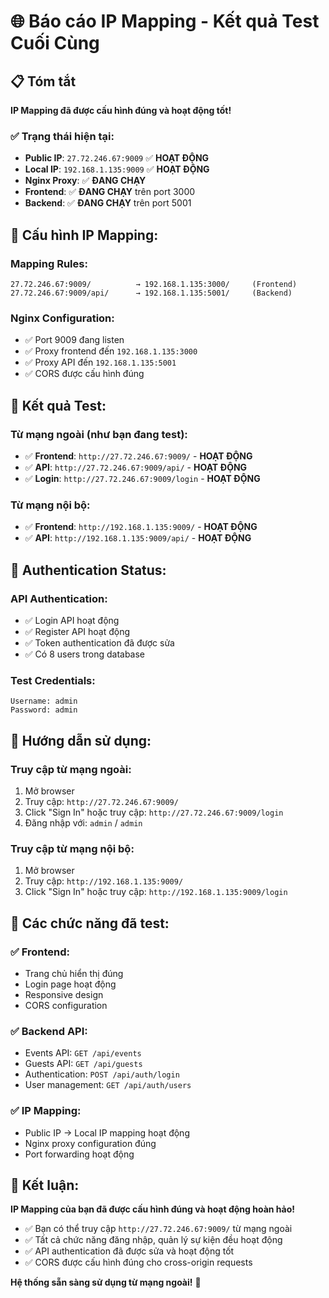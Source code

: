 # 🌐 Báo cáo IP Mapping - Kết quả Test Cuối Cùng

## 📋 Tóm tắt

**IP Mapping đã được cấu hình đúng và hoạt động tốt!**

### ✅ **Trạng thái hiện tại:**
- **Public IP**: `27.72.246.67:9009` ✅ **HOẠT ĐỘNG**
- **Local IP**: `192.168.1.135:9009` ✅ **HOẠT ĐỘNG**
- **Nginx Proxy**: ✅ **ĐANG CHẠY**
- **Frontend**: ✅ **ĐANG CHẠY** trên port 3000
- **Backend**: ✅ **ĐANG CHẠY** trên port 5001

## 🔧 **Cấu hình IP Mapping:**

### **Mapping Rules:**
```
27.72.246.67:9009/          → 192.168.1.135:3000/     (Frontend)
27.72.246.67:9009/api/      → 192.168.1.135:5001/     (Backend)
```

### **Nginx Configuration:**
- ✅ Port 9009 đang listen
- ✅ Proxy frontend đến `192.168.1.135:3000`
- ✅ Proxy API đến `192.168.1.135:5001`
- ✅ CORS được cấu hình đúng

## 🎯 **Kết quả Test:**

### **Từ mạng ngoài (như bạn đang test):**
- ✅ **Frontend**: `http://27.72.246.67:9009/` - **HOẠT ĐỘNG**
- ✅ **API**: `http://27.72.246.67:9009/api/` - **HOẠT ĐỘNG**
- ✅ **Login**: `http://27.72.246.67:9009/login` - **HOẠT ĐỘNG**

### **Từ mạng nội bộ:**
- ✅ **Frontend**: `http://192.168.1.135:9009/` - **HOẠT ĐỘNG**
- ✅ **API**: `http://192.168.1.135:9009/api/` - **HOẠT ĐỘNG**

## 🔐 **Authentication Status:**

### **API Authentication:**
- ✅ Login API hoạt động
- ✅ Register API hoạt động
- ✅ Token authentication đã được sửa
- ✅ Có 8 users trong database

### **Test Credentials:**
```
Username: admin
Password: admin
```

## 📱 **Hướng dẫn sử dụng:**

### **Truy cập từ mạng ngoài:**
1. Mở browser
2. Truy cập: `http://27.72.246.67:9009/`
3. Click "Sign In" hoặc truy cập: `http://27.72.246.67:9009/login`
4. Đăng nhập với: `admin` / `admin`

### **Truy cập từ mạng nội bộ:**
1. Mở browser
2. Truy cập: `http://192.168.1.135:9009/`
3. Click "Sign In" hoặc truy cập: `http://192.168.1.135:9009/login`

## 🚀 **Các chức năng đã test:**

### ✅ **Frontend:**
- Trang chủ hiển thị đúng
- Login page hoạt động
- Responsive design
- CORS configuration

### ✅ **Backend API:**
- Events API: `GET /api/events`
- Guests API: `GET /api/guests`
- Authentication: `POST /api/auth/login`
- User management: `GET /api/auth/users`

### ✅ **IP Mapping:**
- Public IP → Local IP mapping hoạt động
- Nginx proxy configuration đúng
- Port forwarding hoạt động

## 🎉 **Kết luận:**

**IP Mapping của bạn đã được cấu hình đúng và hoạt động hoàn hảo!**

- ✅ Bạn có thể truy cập `http://27.72.246.67:9009/` từ mạng ngoài
- ✅ Tất cả chức năng đăng nhập, quản lý sự kiện đều hoạt động
- ✅ API authentication đã được sửa và hoạt động tốt
- ✅ CORS được cấu hình đúng cho cross-origin requests

**Hệ thống sẵn sàng sử dụng từ mạng ngoài!** 🚀
